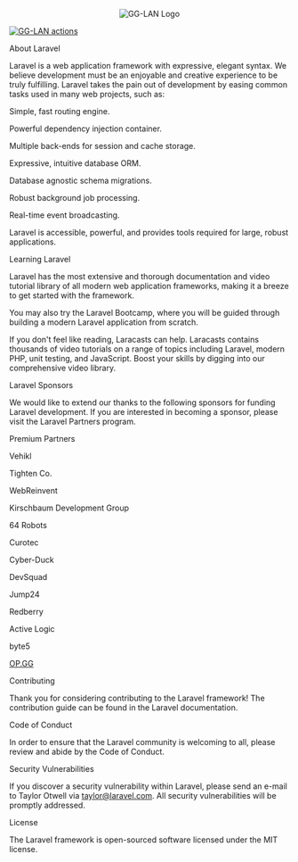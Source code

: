 <p align="center"><img src="<https://raw.githubusercontent.com/GG-LAN/gg-lan-admin/dev/public/logo.png?token=GHSAT0AAAAAACVC44MGR5USOLSYAVI6SE4EZVUWY7A>" width="400" alt="GG-LAN Logo"></p>

[ ![GG-LAN actions](https://github.com/GG-LAN/gg-lan-admin/actions/workflows/actions.yml/badge.svg)](https://github.com/GG-LAN/gg-lan-admin/actions/workflows/actions.yml)

About Laravel

Laravel is a web application framework with expressive, elegant syntax. We believe development must be an enjoyable and creative experience to be truly fulfilling. Laravel takes the pain out of development by easing common tasks used in many web projects, such as:

Simple, fast routing engine.

Powerful dependency injection container.

Multiple back-ends for session and cache storage.

Expressive, intuitive database ORM.

Database agnostic schema migrations.

Robust background job processing.

Real-time event broadcasting.

Laravel is accessible, powerful, and provides tools required for large, robust applications.

Learning Laravel

Laravel has the most extensive and thorough documentation and video tutorial library of all modern web application frameworks, making it a breeze to get started with the framework.

You may also try the Laravel Bootcamp, where you will be guided through building a modern Laravel application from scratch.

If you don't feel like reading, Laracasts can help. Laracasts contains thousands of video tutorials on a range of topics including Laravel, modern PHP, unit testing, and JavaScript. Boost your skills by digging into our comprehensive video library.

Laravel Sponsors

We would like to extend our thanks to the following sponsors for funding Laravel development. If you are interested in becoming a sponsor, please visit the Laravel Partners program.

Premium Partners

Vehikl

Tighten Co.

WebReinvent

Kirschbaum Development Group

64 Robots

Curotec

Cyber-Duck

DevSquad

Jump24

Redberry

Active Logic

byte5

[OP.GG](http://OP.GG)

Contributing

Thank you for considering contributing to the Laravel framework! The contribution guide can be found in the Laravel documentation.

Code of Conduct

In order to ensure that the Laravel community is welcoming to all, please review and abide by the Code of Conduct.

Security Vulnerabilities

If you discover a security vulnerability within Laravel, please send an e-mail to Taylor Otwell via [taylor@laravel.com](mailto:taylor@laravel.com). All security vulnerabilities will be promptly addressed.

License

The Laravel framework is open-sourced software licensed under the MIT license.
